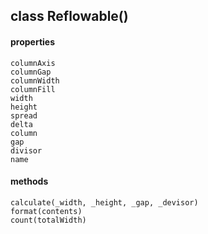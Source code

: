 ## class Reflowable()  
  #### properties  
    columnAxis  
    columnGap  
    columnWidth  
    columnFill  
    width  
    height  
    spread  
    delta  
    column  
    gap  
    divisor  
    name  
  #### methods  
    calculate(_width, _height, _gap, _devisor)  
    format(contents)  
    count(totalWidth)  